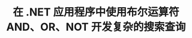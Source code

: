 ---
############################# Static ############################
layout: "auto-gen-gist"
draft: false
path: "zh/search/net/boolean/docm/"
otherformats: PDF DOC DOT DOCX DOTX DOTM TXT ODT OTT RTF XLS XLT XLSX XLSM XLSB XLTX XLTM XLA XLAM ODS OTS CSV TSV XML PPT PPS POT PPTX PPTM POTX POTM PPSX PPSM ODP PST OST EML EMLX MSG ONE ZIP XHTML MHTML MD CHM EPUB  FB2 

############################# Head ############################
head_title: "通过 .NET 在搜索查询中添加布尔搜索运算符（AND、OR、NOT）"
head_description: "GroupDocs.Search .NET API 使软件开发人员能够在其 .NET 应用程序中添加布尔搜索或使用布尔运算符 AND、OR、NOT 开发新查询。"

############################# Header ############################
title: "在 .NET 应用程序中使用布尔运算符 AND、OR、NOT 开发复杂的搜索查询"
description: "GroupDocs.Search .NET API 允许计算机程序员在其 .NET 应用程序中使用布尔运算符（AND、OR、NOT）开发复杂的搜索查询。"

######################### Download Button #######################
button:
    enable: true

############################# About ############################
about:
    enable: true
    title: "什么是布尔搜索以及如何使用布尔运算符？"
    content: |
       布尔搜索是一个非常有用的搜索过程，它允许用户将不同的关键字与运算符结合起来，以绑定、扩大和定义搜索结果。 AND、OR、NOT 和 NEAR 等布尔运算符可帮助用户获得更广泛的结果，或通过定义限制来减少不相关的搜索结果的数量。 GroupDocs.Search for .NET 是功能强大的高性能文档搜索 API，它使软件开发人员能够开发可以在一些最常见的文档文件格式（如 PDF、HTML、Outlook 电子邮件、Microsoft Office Word、Excel 工作表）上完成文本搜索和索引的应用程序、PowerPoint 演示文稿、Outlook MSG、PST 等等。布尔 AND 运算符可用于显示您输入的所有单词的结果，OR 运算符为您输入的任何单词提供结果，NOT 运算符可用于显示没有出现的搜索结果等等。一个很棒的功能是它可以识别以与您的键盘布局不匹配的语言编写的搜索查询。

############################# content ############################
steps:
    enable: true
    block:
    - title_left: "通过 .NET 在搜索查询中使用布尔 AND 运算符"
      content_left: |
       GroupDocs.Search .NET API 完全支持在其 .NET 应用程序中添加布尔搜索功能。 下面的 C# 代码示例显示了如何在他们自己的 .NET 应用程序中的文本和对象表单查询中创建布尔“AND”运算符。

      title_right: "通过布尔运算符 AND 搜索 DOCM 文档"
      content_right: |
         * 首先，您需要指定索引文件夹和文档文件夹的路径。
         * 通过调用 [Index](https://apireference.groupdocs.com/search/net/groupdocs.search/index/constructors/2) 类的实例在指定文件夹中创建索引
         * 通过调用 [Search](https://apireference.groupdocs.com/search/net/groupdocs.search/index/methods/search)方法从指定文件夹索引文档
         * 通过调用 [SearchQuery](https://apireference.groupdocs.com/search/net/groupdocs.search/searchquery) 类创建子查询 1 和创建子查询 2
         * 通过调用 [CreateAndQuery](https://apireference.groupdocs.com/search/net/groupdocs.search/index/methods/search) 方法将子查询合并为一个查询
         * 开始搜索并显示搜索结果
         
        
      gisthash: "fa9773cd8d0f379a638e495ad2541a5b"
      gistfile: "use_boolean_and_operator_dotnet.cs"

    - title_left: "如何使用布尔运算符或通过 .NET"
      content_left: |
       GroupDocs.Search for .NET 是一个强大的 API，它使软件程序员能够搜索许多流行的文档格式。 下面的 C# .NET 代码示例展示了如何在 C# 应用程序内的文本和对象表单查询中使用布尔“或”运算符。

      title_right: "使用布尔 OR 运算符搜索 DOCM 文件"
      content_right: |
        * 首先，您需要指定索引文件夹和文档文件夹的路径。
        * 通过调用 [Index](https://apireference.groupdocs.com/search/net/groupdocs.search/index/constructors/2) 类的实例在指定文件夹中创建索引
        * 通过调用 [Search](https://apireference.groupdocs.com/search/net/groupdocs.search/index/methods/search)方法从指定文件夹索引文档
        * 通过调用 [SearchQuery](https://apireference.groupdocs.com/search/net/groupdocs.search/searchquery) 类创建子查询 1 和创建子查询 2
        * 通过调用 [CreateOrQuery](https://apireference.groupdocs.com/search/net/groupdocs.search/searchquery/methods/createorquery) 方法将子查询合并为一个查询
        * 开始搜索并显示搜索结果
     
      gisthash: "c0b22e80f881f8dbc0da17f92c01efc7"
      gistfile: "use_boolean_or_operator_dotnet.cs"
      
    - title_left: "使用布尔运算符创建复杂的搜索查询"
      content_left: |
       GroupDocs.Search .NET 使计算机程序员能够结合不同的布尔运算符在他们自己的 .NET 应用程序中创建复杂的搜索查询。 以下 .NET 代码示例展示了如何在不安装任何外部软件或工具的情况下实现复杂的文档搜索功能。

      title_right: "通过复杂的搜索查询搜索 DOCM 文档"
      content_right: |
        * 首先，您需要指定索引文件夹和文档文件夹的路径。
        * 通过调用 [Index](https://apireference.groupdocs.com/search/net/groupdocs.search/index/constructors/2) 类的实例在指定文件夹中创建索引
        * 通过调用 [Search](https://apireference.groupdocs.com/search/net/groupdocs.search/index/methods/search)方法从指定文件夹索引文档
        * 开始搜索并显示搜索结果文本查询
        * 使用对象查询进行搜索
        * 通过调用 [SearchQuery](https://apireference.groupdocs.com/search/net/groupdocs.search/searchquery) 类创建 WordQuery 和 relativityWordQuery
        * 通过调用 [CreateAndQuery](https://apireference.groupdocs.com/search/net/groupdocs.search/index/methods/search) 方法将子查询合并为一个查询
        * 通过调用 [SearchQuery](https://apireference.groupdocs.com/search/net/groupdocs.search/searchquery) 类创建 einsteinWordQuery 和 albertWordQuery
        * 通过调用 [CreateOrQuery](https://apireference.groupdocs.com/search/net/groupdocs.search/searchquery/methods/createorquery) 方法将子查询合并为一个查询
        * 通过调用 [CreateOrQuery](https://apireference.groupdocs.com/search/net/groupdocs.search/searchquery/methods/createorquery) 方法将子查询合并为一个查询
        * 开始搜索并显示搜索结果
     
      gisthash: "216af02ebdd08331fdd05faf8c39e528"
      gistfile: "create_complex_queries_boolean_operator_dotnet.cs"

    - title_left: "系统要求"
      content_left: |
       所有主要平台和操作系统都支持 GroupDocs.Search for .NET。 如需完整的系统要求指南，请在执行以下代码之前访问 [系统要求](https://docs.groupdocs.com/search/net/system-requirements/)，请确保您已安装以下先决条件 系统：
         * 操作系统：Microsoft Windows、Linux、MacOS
         * 开发环境：Visual Studio、Xamarin、MonoDevelop 等
         * 框架：.NET Framework、.NET Standard、.NET Core、Mono
         * 获取最新版本的 GroupDocs.Search 从 [NuGet](https://www.nuget.org/packages/GroupDocs.search/) 搜索 .NET API
        
      title_right: "为什么使用 GroupDocs.Search"
      content_right: |
        * 在内存和磁盘上创建搜索索引。
        * 从文件、流或结构索引的能力。
        * 受密码保护的文档索引支持。
        * 支持合并多个索引。
        * 在搜索索引期间过滤文档。
        * 搜索期间的拼写检查支持。
        * 完全支持混合字符
        * 将不同类型的搜索组合到一个搜索查询中。
        * 简单的单词和正则表达式搜索支持
        * 完全支持搜索查询中的别名替换。

demos:
    enable: true
        

more_formats:
    enable: true


back_to_top:
    enable: true
---